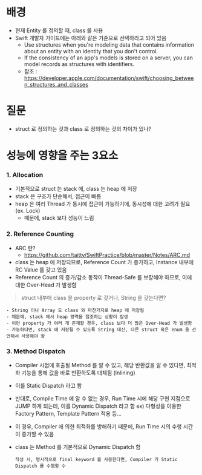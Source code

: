 # 배경
- 현재 Entity 를 정의할 때, class 를 사용
- Swift 개발자 가이드에는 아래와 같은 기준으로 선택하라고 되어 있음
  - Use structures when you're modeling data that contains information about an entity with an identity that you don't control.
  - If the consistency of an app's models is stored on a server, you can model records as structures with identifiers.
  - 참조 : https://developer.apple.com/documentation/swift/choosing_between_structures_and_classes 


# 질문
- struct 로 정의하는 것과 class 로 정의하는 것의 차이가 있나?


# 성능에 영향을 주는 3요소

### 1. Allocation
  - 기본적으로 struct 는 stack 에, class 는 heap 에 저장
  - stack 은 구조가 단순해서, 접근이 빠름
  - heap 은 여러 Thread 가 동시에 접근이 가능하기에, 동시성에 대한 고려가 필요 (ex. Lock)
    - 때문에, stack 보다 성능이 느림

      
### 2. Reference Counting
  - ARC 란?
    - https://github.com/taitty/SwiftPractice/blob/master/Notes/ARC.md
  - class 는 heap 에 저장되므로, Reference Count 가 증가하고, Instance 내부에 RC Value 를 갖고 있음
  - Reference Count 의 증가/감소 동작이 Thread-Safe 를 보장해야 하므로, 이에 대한 Over-Head 가 발생함
  
> struct 내부에 class 을 property 로 갖거나, String 을 갖는다면?

    - String 이나 Array 도 class 와 마찬가지로 heap 에 저장됨
    - 때문에, stack 에서 heap 영역을 참조하는 상황이 발생
    - 이런 property 가 여러 개 존재할 경우, class 보다 더 많은 Over-Head 가 발생함
    - 가능하다면, stack 에 저장될 수 있도록 String 대신, 다른 struct 혹은 enum 을 선언해서 사용해야 함
      
      
### 3. Method Dispatch
  - Compiler 시점에 호출될 Method 를 알 수 있고, 해당 반환값을 알 수 있다면, 최적화 기능을 통해 값을 바로 반환하도록 대체됨 (Inlining)
  - 이를 Static Dispatch 라고 함
  - 반대로, Compile Time 에 알 수 없는 경우, Run Time 시에 해당 구현 지점으로 JUMP 하게 되는데, 이를 Dynamic Dispatch 라고 함
    ex) 다형성을 이용한 Factory Pattern, Template Pattern 적용 등...
  - 이 경우, Compiler 에 의한 최적화를 방해하기 때문에, Run Time 시의 수행 시간이 증가할 수 있음
  - class 는 Method 를 기본적으로 Dynamic Dispatch 함

        작성 시, 명시적으로 final keyword 를 사용한다면, Compiler 가 Static Dispatch 를 수행할 수 

